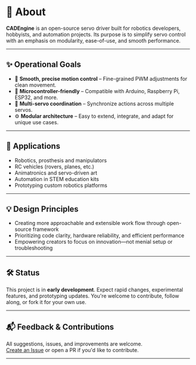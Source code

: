# 🧠 About

**CADEngine** is an open-source servo driver built for robotics developers, hobbyists, and automation projects. Its purpose is to simplify servo control with an emphasis on modularity, ease-of-use, and smooth performance.

---

## ✨ Operational Goals

- 🎯 **Smooth, precise motion control** – Fine-grained PWM adjustments for clean movement.
- 🔌 **Microcontroller-friendly** – Compatible with Arduino, Raspberry Pi, ESP32, and more.
- 🤖 **Multi-servo coordination** – Synchronize actions across multiple servos.
- ⚙️ **Modular architecture** – Easy to extend, integrate, and adapt for unique use cases.

---

## 🧩 Applications

- Robotics, prosthesis and manipulators
- RC vehicles (rovers, planes, etc.)
- Animatronics and servo-driven art
- Automation in STEM education kits
- Prototyping custom robotics platforms

---

## 💡 Design Principles

- Creating more approachable and extensible work flow through open-source framework 
- Prioritizing code clarity, hardware reliability, and efficient performance  
- Empowering creators to focus on innovation—not menial setup or troubleshooting

---

## 🛠️ Status

This project is in **early development**. Expect rapid changes, experimental features, and prototyping updates. You're welcome to contribute, follow along, or fork it for your own use.

---

## 📬 Feedback & Contributions

All suggestions, issues, and improvements are welcome.  
[Create an Issue](https://github.com/doctorvoyage/CADEngine/issues) or open a PR if you'd like to contribute.

---
